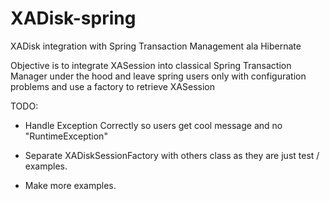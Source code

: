 XADisk-spring
=============

XADisk integration with Spring Transaction Management ala Hibernate

Objective is to integrate XASession into classical Spring Transaction Manager under the hood and leave spring users only with configuration problems and use a factory to retrieve XASession


TODO:

* Handle Exception Correctly so users get cool message and no "RuntimeException"
 
* Separate XADiskSessionFactory with others class as they are just test / examples.
 
* Make more examples.
